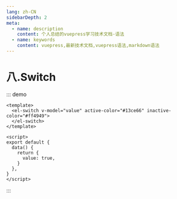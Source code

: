 ```yaml
---
lang: zh-CN
sidebarDepth: 2
meta:
  - name: description
    content: 个人总结的vuepress学习技术文档-语法
  - name: keywords
    content: vuepress,最新技术文档,vuepress语法,markdown语法
---
```


# 八.Switch

::: demo

```vue
<template>
  <el-switch v-model="value" active-color="#13ce66" inactive-color="#ff4949">
  </el-switch>
</template>

<script>
export default {
  data() {
    return {
      value: true,
    }
  },
}
</script>
```

:::
